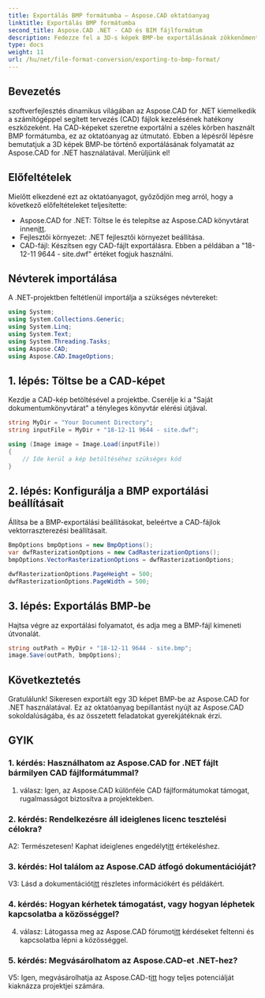 ```yaml
---
title: Exportálás BMP formátumba – Aspose.CAD oktatóanyag
linktitle: Exportálás BMP formátumba
second_title: Aspose.CAD .NET - CAD és BIM fájlformátum
description: Fedezze fel a 3D-s képek BMP-be exportálásának zökkenőmentes világát az Aspose.CAD for .NET használatával. Kövesse oktatóanyagunkat a problémamentes élményért.
type: docs
weight: 11
url: /hu/net/file-format-conversion/exporting-to-bmp-format/
---
```

## Bevezetés

szoftverfejlesztés dinamikus világában az Aspose.CAD for .NET kiemelkedik a számítógéppel segített tervezés (CAD) fájlok kezelésének hatékony eszközeként. Ha CAD-képeket szeretne exportálni a széles körben használt BMP formátumba, ez az oktatóanyag az útmutató. Ebben a lépésről lépésre bemutatjuk a 3D képek BMP-be történő exportálásának folyamatát az Aspose.CAD for .NET használatával. Merüljünk el!

## Előfeltételek

Mielőtt elkezdené ezt az oktatóanyagot, győződjön meg arról, hogy a következő előfeltételeket teljesítette:

-  Aspose.CAD for .NET: Töltse le és telepítse az Aspose.CAD könyvtárat innen[itt](https://releases.aspose.com/cad/net/).
- Fejlesztői környezet: .NET fejlesztői környezet beállítása.
- CAD-fájl: Készítsen egy CAD-fájlt exportálásra. Ebben a példában a "18-12-11 9644 - site.dwf" értéket fogjuk használni.

## Névterek importálása

A .NET-projektben feltétlenül importálja a szükséges névtereket:

```csharp
using System;
using System.Collections.Generic;
using System.Linq;
using System.Text;
using System.Threading.Tasks;
using Aspose.CAD;
using Aspose.CAD.ImageOptions;
```

## 1. lépés: Töltse be a CAD-képet

Kezdje a CAD-kép betöltésével a projektbe. Cserélje ki a "Saját dokumentumkönyvtárat" a tényleges könyvtár elérési útjával.

```csharp
string MyDir = "Your Document Directory";
string inputFile = MyDir + "18-12-11 9644 - site.dwf";

using (Image image = Image.Load(inputFile))
{
    // Ide kerül a kép betöltéséhez szükséges kód
}
```

## 2. lépés: Konfigurálja a BMP exportálási beállításait

Állítsa be a BMP-exportálási beállításokat, beleértve a CAD-fájlok vektorraszterezési beállításait.

```csharp
BmpOptions bmpOptions = new BmpOptions();
var dwfRasterizationOptions = new CadRasterizationOptions();
bmpOptions.VectorRasterizationOptions = dwfRasterizationOptions;

dwfRasterizationOptions.PageHeight = 500;
dwfRasterizationOptions.PageWidth = 500;
```

## 3. lépés: Exportálás BMP-be

Hajtsa végre az exportálási folyamatot, és adja meg a BMP-fájl kimeneti útvonalát.

```csharp
string outPath = MyDir + "18-12-11 9644 - site.bmp";
image.Save(outPath, bmpOptions);
```

## Következtetés

Gratulálunk! Sikeresen exportált egy 3D képet BMP-be az Aspose.CAD for .NET használatával. Ez az oktatóanyag bepillantást nyújt az Aspose.CAD sokoldalúságába, és az összetett feladatokat gyerekjátéknak érzi.

## GYIK

### 1. kérdés: Használhatom az Aspose.CAD for .NET fájlt bármilyen CAD fájlformátummal?

1. válasz: Igen, az Aspose.CAD különféle CAD fájlformátumokat támogat, rugalmasságot biztosítva a projektekben.

### 2. kérdés: Rendelkezésre áll ideiglenes licenc tesztelési célokra?

 A2: Természetesen! Kaphat ideiglenes engedélyt[itt](https://purchase.aspose.com/temporary-license/) értékeléshez.

### 3. kérdés: Hol találom az Aspose.CAD átfogó dokumentációját?

 V3: Lásd a dokumentációt[itt](https://reference.aspose.com/cad/net/) részletes információkért és példákért.

### 4. kérdés: Hogyan kérhetek támogatást, vagy hogyan léphetek kapcsolatba a közösséggel?

 4. válasz: Látogassa meg az Aspose.CAD fórumot[itt](https://forum.aspose.com/c/cad/19) kérdéseket feltenni és kapcsolatba lépni a közösséggel.

### 5. kérdés: Megvásárolhatom az Aspose.CAD-et .NET-hez?

 V5: Igen, megvásárolhatja az Aspose.CAD-t[itt](https://purchase.aspose.com/buy) hogy teljes potenciálját kiaknázza projektjei számára.
